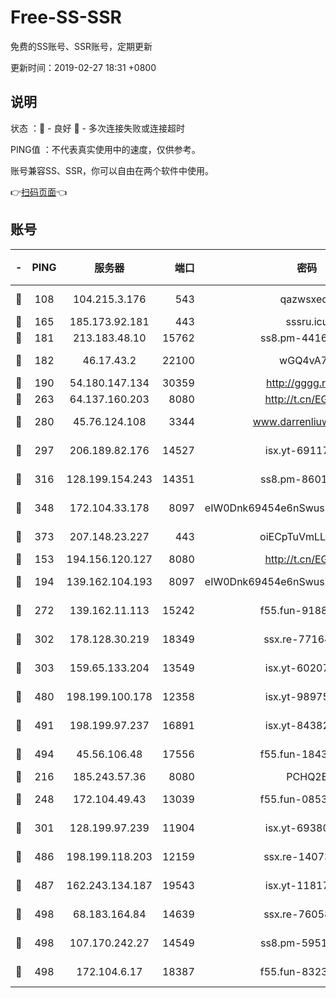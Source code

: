 # Free-SS-SSR

免费的SS账号、SSR账号，定期更新

更新时间：2019-02-27 18:31 +0800

## 说明

状态     ：🙂 - 良好 🙁 - 多次连接失败或连接超时

PING值   ：不代表真实使用中的速度，仅供参考。

账号兼容SS、SSR，你可以自由在两个软件中使用。

👉[扫码页面](https://liesauer.github.io/free-ss-ssr.github.io/)👈

## 账号

|-|PING|服务器|端口|密码|加密方式|区域|
|:----:|:----:|:-----:|-----:|:----:|:----:|:----:|
|🙂|108|104.215.3.176|543|qazwsxedc|aes-256-gcm|JP|
|🙂|165|185.173.92.181|443|sssru.icu|rc4-md5|RU|
|🙂|181|213.183.48.10|15762|ss8.pm-44164718|rc4-md5|RU|
|🙂|182|46.17.43.2|22100|wGQ4vA7D|aes-256-gcm|RU|
|🙂|190|54.180.147.134|30359|http://gggg.rocks|chacha20|KR|
|🙂|263|64.137.160.203|8080|http://t.cn/EGJIyrl|rc4-md5|CA|
|🙂|280|45.76.124.108|3344|www.darrenliuwei.com|aes-256-cfb|AU|
|🙂|297|206.189.82.176|14527|isx.yt-69117684|aes-256-cfb|SG|
|🙂|316|128.199.154.243|14351|ss8.pm-86017708|aes-256-cfb|SG|
|🙂|348|172.104.33.178|8097|eIW0Dnk69454e6nSwuspv9DmS201tQ0D|aes-256-cfb|SG|
|🙂|373|207.148.23.227|443|oiECpTuVmLLxk4Ts|aes-256-cfb|US|
|🙂|153|194.156.120.127|8080|http://t.cn/EGJIyrl|rc4-md5|RU|
|🙂|194|139.162.104.193|8097|eIW0Dnk69454e6nSwuspv9DmS201tQ0D|aes-256-cfb|JP|
|🙂|272|139.162.11.113|15242|f55.fun-91886429|aes-256-cfb|SG|
|🙂|302|178.128.30.219|18349|ssx.re-77164878|aes-256-cfb|SG|
|🙂|303|159.65.133.204|13549|isx.yt-60207072|aes-256-cfb|SG|
|🙂|480|198.199.100.178|12358|isx.yt-98975668|aes-256-cfb|US|
|🙂|491|198.199.97.237|16891|isx.yt-84382608|aes-256-cfb|US|
|🙂|494|45.56.106.48|17556|f55.fun-18434064|aes-256-cfb|US|
|🙁|216|185.243.57.36|8080|PCHQ2E|rc4-md5|US|
|🙁|248|172.104.49.43|13039|f55.fun-08537634|aes-256-cfb|SG|
|🙁|301|128.199.97.239|11904|isx.yt-69380692|aes-256-cfb|SG|
|🙁|486|198.199.118.203|12159|ssx.re-14073508|aes-256-cfb|US|
|🙁|487|162.243.134.187|19543|isx.yt-11817529|aes-256-cfb|US|
|🙁|498|68.183.164.84|14639|ssx.re-76058671|aes-256-cfb|US|
|🙁|498|107.170.242.27|14549|ss8.pm-59512535|aes-256-cfb|US|
|🙁|498|172.104.6.17|18387|f55.fun-83237856|aes-256-cfb|US|
